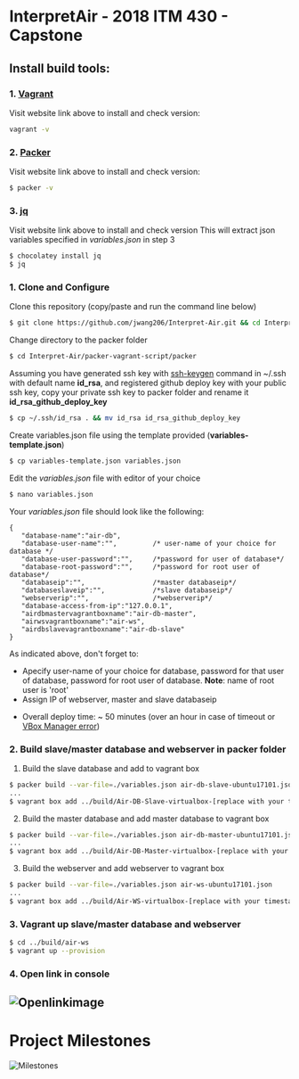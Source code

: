 # InterpretAir - 2018 ITM 430 - Capstone

## Install build tools:
### 1. [Vagrant](https://www.vagrantup.com/)
Visit website link above to install and check version:
```sh
vagrant -v
```
### 2. [Packer](https://www.packer.io/intro/getting-started/install.html "Packer's website")
Visit website link above to install and check version:
``` sh
$ packer -v
```
### 3. [jq](https://stedolan.github.io/jq/download/)
Visit website link above to install and check version
This will extract json variables specified in *variables.json* in step 3
```sh
$ chocolatey install jq
$ jq
```
### 1. Clone and Configure
Clone this repository (copy/paste and run the command line below)
```sh
$ git clone https://github.com/jwang206/Interpret-Air.git && cd Interpret-Air/packer-vagrant-script/packer
```
Change directory to the packer folder
```sh
$ cd Interpret-Air/packer-vagrant-script/packer
```
Assuming you have generated ssh key with [ssh-keygen](https://confluence.atlassian.com/bitbucketserver/creating-ssh-keys-776639788.html) command in ~/.ssh with default name **id_rsa**, and registered github deploy key with your public ssh key, copy your private ssh key to packer folder and rename it **id_rsa_github_deploy_key**

 ```sh
$ cp ~/.ssh/id_rsa . && mv id_rsa id_rsa_github_deploy_key
```

Create variables.json file using the template provided (**variables-template.json**)
```sh
$ cp variables-template.json variables.json
```
Edit the *variables.json* file with editor of your choice
```sh
$ nano variables.json
```
Your *variables.json* file should look like the following:
```json5
{
   "database-name":"air-db",
   "database-user-name":"",         /* user-name of your choice for database */
   "database-user-password":"",     /*password for user of database*/
   "database-root-password":"",     /*password for root user of database*/
   "databaseip":"",                 /*master databaseip*/
   "databaseslaveip":"",            /*slave databaseip*/
   "webserverip":"",                /*webserverip*/
   "database-access-from-ip":"127.0.0.1",
   "airdbmastervagrantboxname":"air-db-master",
   "airwsvagrantboxname":"air-ws",
   "airdbslavevagrantboxname":"air-db-slave"
}
```
 As indicated above, don't forget to:
*  Apecify user-name of your choice for database, password for that user of database, password for root user of database. **Note**: name of root user is 'root'
*  Assign IP of webserver, master and slave databaseip

- Overall deploy time: ~ 50 minutes (over an hour in case of timeout or [VBox Manager error](https://github.com/illinoistech-itm/2018-itmt430-5/blob/master/diagrams/Builde%20Error/VBox%20Manager%20error.PNG))

### 2. Build slave/master database and webserver in packer folder
1. Build the slave database and add to vagrant box
```sh
$ packer build --var-file=./variables.json air-db-slave-ubuntu17101.json
...
$ vagrant box add ../build/Air-DB-Slave-virtualbox-[replace with your timestamp].box --name air-db-slave
```

2. Build the master database and add master database to vagrant box
```sh
$ packer build --var-file=./variables.json air-db-master-ubuntu17101.json
...
$ vagrant box add ../build/Air-DB-Master-virtualbox-[replace with your timestamp].box --name air-db-master
```

3. Build the webserver and add webserver to vagrant box
```sh
$ packer build --var-file=./variables.json air-ws-ubuntu17101.json
...
$ vagrant box add ../build/Air-WS-virtualbox-[replace with your timestamp].box --name air-ws
```

### 3. Vagrant up slave/master database and webserver
```sh
$ cd ../build/air-ws
$ vagrant up --provision
```

### 4. Open link in console
![Openlinkimage](https://github.com/illinoistech-itm/2018-itmt430-5/blob/master/diagrams/Project%20Readme%20images/openlink.PNG "Openlink")
---
# Project Milestones
![Milestones](https://github.com/illinoistech-itm/2018-itmt430-5/blob/master/diagrams/Project%20Timeline/milestones.PNG "Milestones")
